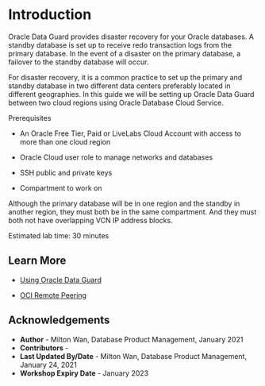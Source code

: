 # Introduction

Oracle Data Guard provides disaster recovery for your Oracle databases.  A standby database is set up to receive redo transaction logs from the primary database.  In the event of a disaster on the primary database, a failover to the standby database will occur.  

For disaster recovery, it is a common practice to set up the primary and standby database in two different data centers preferably located in different geographies.  In this guide we will be setting up Oracle Data Guard between two cloud regions using Oracle Database Cloud Service.  

Prerequisites

- An Oracle Free Tier, Paid or LiveLabs Cloud Account with access to more than one cloud region

- Oracle Cloud user role to manage networks and databases

- SSH public and private keys

- Compartment to work on

Although the primary database will be in one region and the standby in another region, they must both be in the same compartment.  And they must both not have overlapping VCN IP address blocks.

Estimated lab time:  30 minutes



## Learn More

- [Using Oracle Data Guard](https://docs.oracle.com/en-us/iaas/Content/Database/Tasks/usingdataguard.htm)

- [OCI Remote Peering](https://docs.oracle.com/en-us/iaas/Content/Network/Tasks/remoteVCNpeering.htm)



## Acknowledgements

- **Author** - Milton Wan, Database Product Management, January 2021
- **Contributors** -
- **Last Updated By/Date** - Milton Wan, Database Product Management, January 24, 2021
- **Workshop Expiry Date** - January 2023
